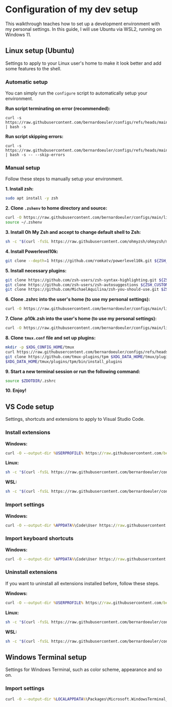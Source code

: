 # Configuration of my dev setup
This walkthrough teaches how to set up a development environment with my personal settings. In this guide, I will use Ubuntu via WSL2, running on Windows 11.

## Linux setup (Ubuntu)
Settings to apply to your Linux user's home to make it look better and add some features to the shell.

### Automatic setup
You can simply run the `configure` script to automatically setup your environment.

**Run script terminating on error (recommended):**
```
curl -s https://raw.githubusercontent.com/bernardoeuler/configs/refs/heads/main/linux/configure | bash -s
```

**Run script skipping errors:**
```
curl -s https://raw.githubusercontent.com/bernardoeuler/configs/refs/heads/main/linux/configure | bash -s -- --skip-errors
```

### Manual setup
Follow these steps to manually setup your environment.

**1. Install zsh:**
```zsh
sudo apt install -y zsh
```

**2. Clone `.zshenv` to home directory and source:**
```zsh
curl -O https://raw.githubusercontent.com/bernardoeuler/configs/main/linux/.zshenv
source ~/.zshenv
```

**3. Install Oh My Zsh and accept to change default shell to Zsh:**
```zsh
sh -c "$(curl -fsSL https://raw.githubusercontent.com/ohmyzsh/ohmyzsh/master/tools/install.sh)"
```

**4. Install Powerlevel10k:**
```zsh
git clone --depth=1 https://github.com/romkatv/powerlevel10k.git ${ZSH_CUSTOM:-$HOME/.oh-my-zsh/custom}/themes/powerlevel10k
```

**5. Install necessary plugins:**
```zsh
git clone https://github.com/zsh-users/zsh-syntax-highlighting.git ${ZSH_CUSTOM:-~/.oh-my-zsh/custom}/plugins/zsh-syntax-highlighting
git clone https://github.com/zsh-users/zsh-autosuggestions ${ZSH_CUSTOM:-~/.oh-my-zsh/custom}/plugins/zsh-autosuggestions
git clone https://github.com/MichaelAquilina/zsh-you-should-use.git $ZSH_CUSTOM/plugins/you-should-use
```

**6. Clone .zshrc into the user's home (to use my personal settings):**
```zsh
curl -O https://raw.githubusercontent.com/bernardoeuler/configs/main/linux/.config/zsh/.zshrc --output-dir $ZDOTDIR
```

**7. Clone .p10k.zsh into the user's home (to use my personal settings):**
```zsh
curl -O https://raw.githubusercontent.com/bernardoeuler/configs/main/linux/.config/zsh/.p10k.zsh --output-dir $ZDOTDIR
```

**8. Clone `tmux.conf` file and set up plugins:**
```zsh
mkdir -p $XDG_CONFIG_HOME/tmux
curl https://raw.githubusercontent.com/bernardoeuler/configs/refs/heads/main/linux/.config/tmux/tmux.conf -o $XDG_CONFIG_HOME/tmux/tmux.conf
git clone https://github.com/tmux-plugins/tpm $XDG_DATA_HOME/tmux/plugins/tpm
$XDG_DATA_HOME/tmux/plugins/tpm/bin/install_plugins
```

**9. Start a new terminal session or run the following command:**
```zsh
source $ZDOTDIR/.zshrc
```

**10. Enjoy!**

## VS Code setup
Settings, shortcuts and extensions to apply to Visual Studio Code.

### Install extensions

**Windows:**
```cmd
curl -O --output-dir %USERPROFILE% https://raw.githubusercontent.com/bernardoeuler/configs/main/vscode/install-vscode-extensions.bat && %USERPROFILE%\install-vscode-extensions.bat && del %USERPROFILE%\install-vscode-extensions.bat
```

**Linux:**
```zsh
sh -c "$(curl -fsSL https://raw.githubusercontent.com/bernardoeuler/configs/main/vscode/install-vscode-extensions.sh)"
```

**WSL:**
```zsh
sh -c "$(curl -fsSL https://raw.githubusercontent.com/bernardoeuler/configs/main/vscode/install-vscode-extensions-wsl.sh)"
```

### Import settings

**Windows:**
```cmd
curl -O --output-dir %APPDATA%\Code\User https://raw.githubusercontent.com/bernardoeuler/configs/main/vscode/settings.json
```

### Import keyboard shortcuts

**Windows:**
```cmd
curl -O --output-dir %APPDATA%\Code\User https://raw.githubusercontent.com/bernardoeuler/configs/main/vscode/keybindings.json
```

### Uninstall extensions
If you want to uninstall all extensions installed before, follow these steps.

**Windows:**
```cmd
curl -O --output-dir %USERPROFILE% https://raw.githubusercontent.com/bernardoeuler/configs/main/vscode/uninstall-vscode-extensions.bat && %USERPROFILE%\uninstall-vscode-extensions.bat && del %USERPROFILE%\uninstall-vscode-extensions.bat
```

**Linux:**
```zsh
sh -c "$(curl -fsSL https://raw.githubusercontent.com/bernardoeuler/configs/main/vscode/uninstall-vscode-extensions.sh)"
```

**WSL:**
```zsh
sh -c "$(curl -fsSL https://raw.githubusercontent.com/bernardoeuler/configs/main/vscode/uninstall-vscode-extensions-wsl.sh)"
```


## Windows Terminal setup
Settings for Windows Terminal, such as color scheme, appearance and so on.

### Import settings
```cmd
curl -O --output-dir %LOCALAPPDATA%\Packages\Microsoft.WindowsTerminal_8wekyb3d8bbwe\LocalState https://raw.githubusercontent.com/bernardoeuler/configs/main/windows-terminal/settings.json
```
